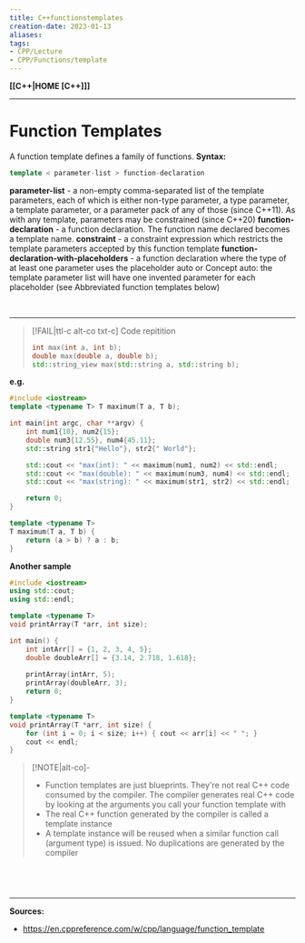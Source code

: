 ```yaml
---
title: C++functionstemplates
creation-date: 2023-01-13
aliases:
tags:
- CPP/Lecture
- CPP/Functions/template
---
```

**[[C++|HOME [C++]]]**

---
# Function Templates
A function template defines a family of functions.
**Syntax:**
```cpp
template < parameter-list > function-declaration
```
**parameter-list** - a non-empty comma-separated list of the template parameters, each of which is either non-type parameter, a type parameter, a template parameter, or a parameter pack of any of those (since C++11). As with any template, parameters may be constrained (since C++20)
**function-declaration** - a function declaration. The function name declared becomes a template name.
**constraint** - a constraint expression which restricts the template parameters accepted by this function template
**function-declaration-with-placeholders**	- a function declaration where the type of at least one parameter uses the placeholder auto or Concept auto: the template parameter list will have one invented parameter for each placeholder (see Abbreviated function templates below)

<br>

---
>[!FAIL|ttl-c alt-co txt-c] Code repitition
> ```cpp
> int max(int a, int b);
> double max(double a, double b);
> std::string_view max(std::string a, std::string b);
> ```

**e.g.**
```cpp
#include <iostream>
template <typename T> T maximum(T a, T b);

int main(int argc, char **argv) {
    int num1{10}, num2{15};
    double num3{12.55}, num4{45.11};
    std::string str1{"Hello"}, str2{" World"};

    std::cout << "max(int): " << maximum(num1, num2) << std::endl;
    std::cout << "max(double): " << maximum(num3, num4) << std::endl;
    std::cout << "max(string): " << maximum(str1, str2) << std::endl;

    return 0;
}

template <typename T> 
T maximum(T a, T b) {
    return (a > b) ? a : b;
}
```

**Another sample**
```cpp
#include <iostream>
using std::cout;
using std::endl;

template <typename T>
void printArray(T *arr, int size);

int main() {
    int intArr[] = {1, 2, 3, 4, 5};
    double doubleArr[] = {3.14, 2.718, 1.618};
    
    printArray(intArr, 5);
    printArray(doubleArr, 3);
    return 0;
}

template <typename T>
void printArray(T *arr, int size) {
    for (int i = 0; i < size; i++) { cout << arr[i] << " "; }
    cout << endl;
}
```

>[!NOTE|alt-co]-
>- Function templates are just blueprints. They're not real C++ code consumed by the compiler. The compiler generates real C++ code by looking at the arguments you call your function template with
>- The real C++ function generated by the compiler is called a template instance
>- A template instance will be reused when a similar function call (argument type) is issued. No duplications are generated by the compiler

<br>

# 
---
**Sources:**
- https://en.cppreference.com/w/cpp/language/function_template